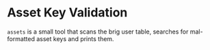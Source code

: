 # Asset Key Validation

`assets` is a small tool that scans the brig user table, searches for mal-formatted asset keys and prints them.
